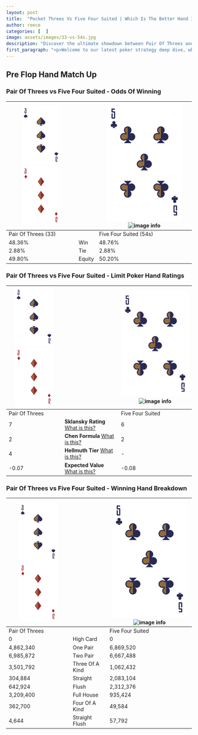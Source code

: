 ```yaml
---
layout: post
title:  "Pocket Threes Vs Five Four Suited | Which Is The Better Hand In Poker? A Complete Guide"
author: reece
categories: [  ]
image: assets/images/33-vs-54s.jpg
description: "Discover the ultimate showdown between Pair Of Threes and Five Four Suited in poker! Uncover the odds, strategies, and scenarios where one hand triumphs over the other. Get ready to up your poker game with this thrilling analysis."
first_paragraph: "<p>Welcome to our latest poker strategy deep dive, where we're pitting two distinct hands against each other in a high-stakes showdown: Pair Of Threes vs Five Four Suited.</p><p>In the dynamic world of poker, every decision counts, and knowing which hand holds the upper hand is key to your success at the table.</p><p>In this article, we'll dissect these two hands, explore the scenarios where one dominates the other, and equip you with the knowledge to make strategic choices that can tip the odds in your favor.</p><p>Get ready to unravel the intriguing dynamics of these poker hands and elevate your game to new heights.</p>"
---
```




[comment]: # (sp0)

## Pre Flop Hand Match Up

<div class="table hand-ratings" markdown="1"> 



### Pair Of Threes vs Five Four Suited - Odds Of Winning


    
| ![image info](assets/images/hand1/3.png) ![image info](assets/images/hand1/3o.png) |  | ![image info](assets/images/hand2/5.png) ![image info](assets/images/hand2/4s.png) |
| -------- | -------- | -------- |
| Pair Of Threes (33) |  | Five Four Suited (54s) |
| 48.36% | Win | 48.76% |
| 2.88% | Tie | 2.88% |
| 49.80% | Equity | 50.20% |




[comment]: # (sp1)



### Pair Of Threes vs Five Four Suited - Limit Poker Hand Ratings


    
| ![image info](assets/images/hand1/3.png) ![image info](assets/images/hand1/3o.png) |  | ![image info](assets/images/hand2/5.png) ![image info](assets/images/hand2/4s.png) |
| -------- | -------- | -------- |
| Pair Of Threes |  | Five Four Suited |
| 7 | **Sklansky Rating** [What is this?](/sklansky-rating-explained) | 6 |
| 2 | **Chen Formula** [What is this?](/chen-formula-explained) | 2 |
| 4 | **Hellmuth Tier** [What is this?](/Hellmuth-tier-explained) | - |
| -0.07 | **Expected Value** [What is this?](/expected-value-explained) | -0.08 |




[comment]: # (sp2)



### Pair Of Threes vs Five Four Suited - Winning Hand Breakdown


    
| ![image info](assets/images/hand1/3.png) ![image info](assets/images/hand1/3o.png) |  | ![image info](assets/images/hand2/5.png) ![image info](assets/images/hand2/4s.png) |
| -------- | -------- | -------- |
| Pair Of Threes |  | Five Four Suited |
| 0 | High Card | 0 |
| 4,862,340 | One Pair | 6,869,520 |
| 6,985,872 | Two Pair | 6,667,488 |
| 3,501,792 | Three Of A Kind | 1,062,432 |
| 304,884 | Straight | 2,083,104 |
| 642,924 | Flush | 2,312,376 |
| 3,209,400 | Full House | 935,424 |
| 362,700 | Four Of A Kind | 49,584 |
| 4,644 | Straight Flush | 57,792 |




[comment]: # (sp3)



</div>

[comment]: # (sp4)



[comment]: # (sp5)

